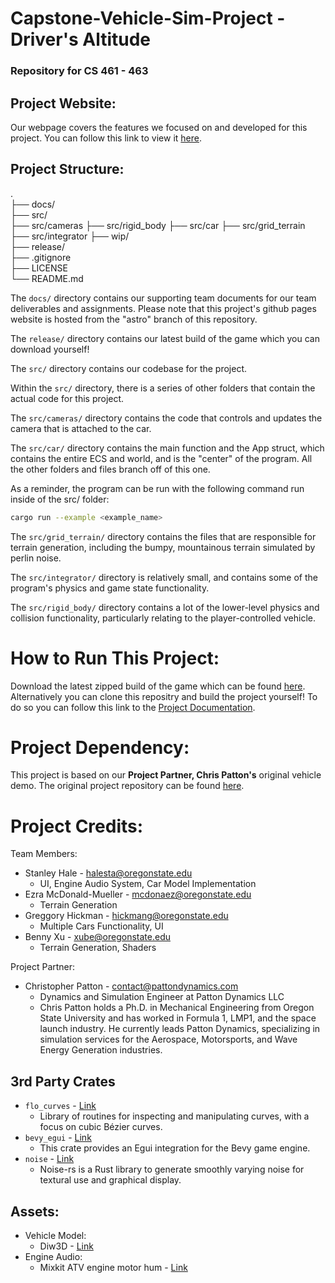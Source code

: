 # Capstone-Vehicle-Sim-Project - Driver's Altitude
### **Repository for CS 461 - 463**

## Project Website:
Our webpage covers the features we focused on and developed for this project.
You can follow this link to view it [here](https://stanleychale.github.io/Capstone-Vehicle-Sim-Project-Team3/).

## Project Structure:

.  
├── docs/  
├── src/  
    ├── src/cameras
    ├── src/rigid_body
    ├── src/car
    ├── src/grid_terrain
    ├── src/integrator
├── wip/  
├── release/  
├── .gitignore  
├── LICENSE  
└── README.md  

The `docs/` directory contains our supporting team documents for our team deliverables and assignments. Please note that this project's github pages website is hosted from the "astro" branch of this repository.

The `release/` directory contains our latest build of the game which you can download yourself!

The `src/` directory contains our codebase for the project.

Within the `src/` directory, there is a series of other folders that contain the actual code for this project.

The `src/cameras/` directory contains the code that controls and updates the camera that is attached to the car.

The `src/car/` directory contains the main function and the App struct, which contains the entire ECS and world, and is the "center" of the program. All the other folders and files branch off of this one. 

As a reminder, the program can be run with the following command run inside of the src/ folder: 
```bash
cargo run --example <example_name>
```

The `src/grid_terrain/` directory contains the files that are responsible for terrain
generation, including the bumpy, mountainous terrain simulated by perlin noise.

The `src/integrator/` directory is relatively small, and contains some of the program's 
physics and game state functionality.

The `src/rigid_body/` directory contains a lot of the lower-level physics and collision
functionality, particularly relating to the player-controlled vehicle.

# How to Run This Project:
Download the latest zipped build of the game which can be found [here](release/rc2.zip).
Alternatively you can clone this repositry and build the project yourself! To do so you can follow this link to the [Project Documentation](src/project-info.md).

# Project Dependency:
This project is based on our **Project Partner, Chris Patton's** original vehicle demo.
The original project repository can be found [here](https://github.com/crispyDyne/bevy_car_demo/tree/main).

# Project Credits:
Team Members:
- Stanley Hale - halesta@oregonstate.edu
  - UI, Engine Audio System, Car Model Implementation
- Ezra McDonald-Mueller - mcdonaez@oregonstate.edu
  - Terrain Generation
- Greggory Hickman​ - hickmang@oregonstate.edu
  - Multiple Cars Functionality, UI
- Benny Xu - xube@oregonstate.edu
  - Terrain Generation, Shaders

Project Partner:
- Christopher Patton - contact@pattondynamics.com
  - Dynamics and Simulation Engineer at Patton Dynamics LLC
  - Chris Patton holds a Ph.D. in Mechanical Engineering from Oregon State University and has worked in Formula 1, LMP1, and the space launch industry. He currently leads Patton Dynamics, specializing in simulation services for the Aerospace, Motorsports, and Wave Energy Generation industries.

## 3rd Party Crates
- `flo_curves` - [Link](https://docs.rs/flo_curves/latest/flo_curves/)
    - Library of routines for inspecting and manipulating curves, with a focus on cubic Bézier curves.
- `bevy_egui` - [Link](https://docs.rs/bevy_egui/latest/bevy_egui/)
    - This crate provides an Egui integration for the Bevy game engine.
-  `noise` - [Link](https://crates.io/crates/noise)
    - Noise-rs is a Rust library to generate smoothly varying noise for textural use and graphical display.
## Assets:
- Vehicle Model: 
    - Diw3D - [Link](https://www.turbosquid.com/FullPreview/2087206)
- Engine Audio: 
    - Mixkit ATV engine motor hum - [Link](https://mixkit.co/free-sound-effects/hum/)